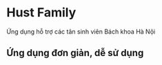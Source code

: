 # Hust Family

Ứng dụng hỗ trợ các tân sinh viên Bách khoa Hà Nội

## Ứng dụng đơn giản, dễ sử dụng 


